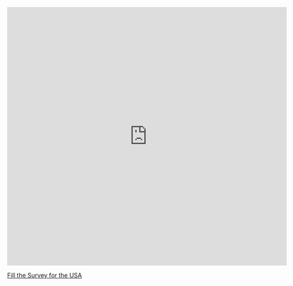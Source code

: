 

<iframe src="https://covid19.algolysis.com/grafana/d-solo/G_Aw4CrZk/coronasurveys?orgId=1&var-code=US&var-country=USA&from=1583350357211&to=1585942357211&panelId=10" width="650" height="600" frameborder="0"></iframe>

[Fill the Survey for the USA](https://tinyurl.com/coronasurveysusa)



